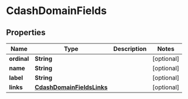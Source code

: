 

# CdashDomainFields

## Properties

Name | Type | Description | Notes
------------ | ------------- | ------------- | -------------
**ordinal** | **String** |  |  [optional]
**name** | **String** |  |  [optional]
**label** | **String** |  |  [optional]
**links** | [**CdashDomainFieldsLinks**](CdashDomainFieldsLinks.md) |  |  [optional]




